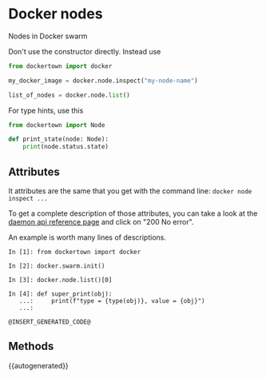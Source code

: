 # Docker nodes

Nodes in Docker swarm

Don't use the constructor directly. Instead use 
```python
from dockertown import docker

my_docker_image = docker.node.inspect("my-node-name")

list_of_nodes = docker.node.list()
```
For type hints, use this

```python
from dockertown import Node

def print_state(node: Node):
    print(node.status.state)
```


## Attributes

It attributes are the same that you get with the command line:
`docker node inspect ...`

To get a complete description of those attributes, you 
can take a look at the [daemon api reference page](https://docs.docker.com/engine/api/v1.40/#operation/NodeInspect) 
and click on "200 No error".

An example is worth many lines of descriptions.

```
In [1]: from dockertown import docker

In [2]: docker.swarm.init()

In [3]: docker.node.list()[0]

In [4]: def super_print(obj):
   ...:     print(f"type = {type(obj)}, value = {obj}")
   ...:

@INSERT_GENERATED_CODE@
```

## Methods

{{autogenerated}}
